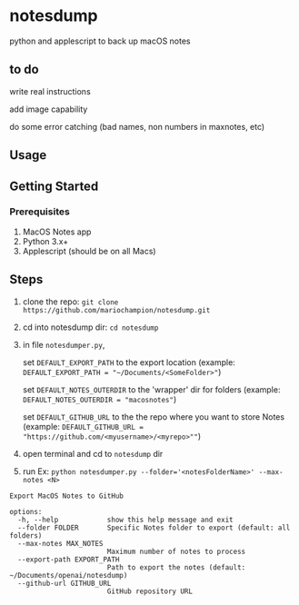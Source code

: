 # notesdump
python and applescript to back up macOS notes

## to do
write real instructions

add image capability

do some error catching (bad names, non numbers in maxnotes, etc)


## Usage



## Getting Started

### Prerequisites
1. MacOS Notes app
2. Python 3.x+
3. Applescript (should be on all Macs)


## Steps
1. clone the repo: `git clone https://github.com/mariochampion/notesdump.git`

2. cd into notesdump dir: `cd notesdump`

3. in file `notesdumper.py`, 

	set `DEFAULT_EXPORT_PATH` to the export location (example: `DEFAULT_EXPORT_PATH = "~/Documents/<SomeFolder>"`)
	
	set `DEFAULT_NOTES_OUTERDIR` to the 'wrapper' dir for folders (example: `DEFAULT_NOTES_OUTERDIR = "macosnotes"`)
	
	set `DEFAULT_GITHUB_URL` to the the repo where you want to store Notes (example: `DEFAULT_GITHUB_URL = "https://github.com/<myusername>/<myrepo>""`)
	
4. open terminal and cd to `notesdump` dir

5. run Ex: `python notesdumper.py --folder='<notesFolderName>' --max-notes <N> `

```
Export MacOS Notes to GitHub

options:
  -h, --help            show this help message and exit
  --folder FOLDER       Specific Notes folder to export (default: all folders)
  --max-notes MAX_NOTES
                        Maximum number of notes to process
  --export-path EXPORT_PATH
                        Path to export the notes (default: ~/Documents/openai/notesdump)
  --github-url GITHUB_URL
                        GitHub repository URL

```







